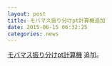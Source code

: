 ```yaml
---
layout: post
title: モバマス振り分けpt計算機追加
date: 2015-06-15 06:32:25
categories: news
---
```

[モバマス振り分けpt計算機](/mobamas-status-pt/)
追加。
